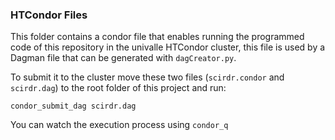 ### HTCondor Files
This folder contains a condor file that enables running the programmed code of this repository in the univalle HTCondor cluster, this file is used by a Dagman file that can be generated with `dagCreator.py`.

To submit it to the cluster move these two files (`scirdr.condor` and `scirdr.dag`) to the root folder of this project and run:
```
condor_submit_dag scirdr.dag
```
You can watch the execution process using `condor_q`
